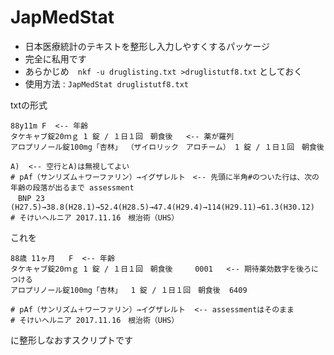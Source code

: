# JapMedStat

* 日本医療統計のテキストを整形し入力しやすくするパッケージ
* 完全に私用です
* あらかじめ　```nkf -u druglisting.txt >druglistutf8.txt``` としておく
* 使用方法 :  ```JapMedStat druglistutf8.txt ```

txtの形式

```
88y11m F  <-- 年齢
タケキャブ錠20ｍｇ 1 錠 / １日１回　朝食後   <-- 薬が羅列
アロプリノール錠100mg「杏林」 （ザイロリック　アロチーム） 1 錠 / １日１回　朝食後

A)  <-- 空行とA)は無視してよい
# pAf（サンリズム＋ワーファリン）→イグザレルト　<-- 先頭に半角#のついた行は、次の年齢の段落が出るまで assessment
　BNP 23 (H27.5)→38.8(H28.1)→52.4(H28.5)→47.4(H29.4)→114(H29.11)→61.3(H30.12)
# そけいヘルニア 2017.11.16　根治術（UHS）
```
これを
```
88歳 11ヶ月   F  <-- 年齢
タケキャブ錠20ｍｇ 1 錠 / １日１回　朝食後     0001   <-- 期待薬効数字を後ろにつける
アロプリノール錠100mg「杏林」  1 錠 / １日１回　朝食後  6409

# pAf（サンリズム＋ワーファリン）→イグザレルト  <-- assessmentはそのまま
# そけいヘルニア 2017.11.16　根治術（UHS）
```

に整形しなおすスクリプトです